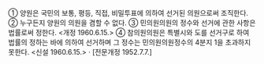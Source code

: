 ① 양원은 국민의 보통, 평등, 직접, 비밀투표에 의하여 선거된 의원으로써 조직한다.
② 누구든지 양원의 의원을 겸할 수 없다.
③ 민의원의원의 정수와 선거에 관한 사항은 법률로써 정한다. <개정 1960.6.15.>
④ 참의원의원은 특별시와 도를 선거구로 하여 법률의 정하는 바에 의하여 선거하며 그 정수는 민의원의원정수의 4분지 1을 초과하지 못한다. <신설 1960.6.15.>
· [전문개정 1952.7.7.]
